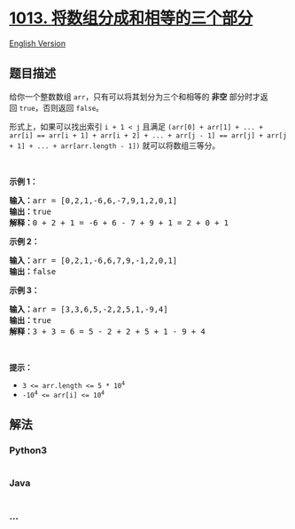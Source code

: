 # [1013. 将数组分成和相等的三个部分](https://leetcode-cn.com/problems/partition-array-into-three-parts-with-equal-sum)

[English Version](/solution/1000-1099/1013.Partition%20Array%20Into%20Three%20Parts%20With%20Equal%20Sum/README_EN.md)

## 题目描述

<!-- 这里写题目描述 -->

<p>给你一个整数数组 <code>arr</code>，只有可以将其划分为三个和相等的 <strong>非空</strong> 部分时才返回 <code>true</code>，否则返回 <code>false</code>。</p>

<p>形式上，如果可以找出索引 <code>i + 1 < j</code> 且满足 <code>(arr[0] + arr[1] + ... + arr[i] == arr[i + 1] + arr[i + 2] + ... + arr[j - 1] == arr[j] + arr[j + 1] + ... + arr[arr.length - 1])</code> 就可以将数组三等分。</p>

<p> </p>

<p><strong>示例 1：</strong></p>

<pre>
<strong>输入：</strong>arr = [0,2,1,-6,6,-7,9,1,2,0,1]
<strong>输出：</strong>true
<strong>解释：</strong>0 + 2 + 1 = -6 + 6 - 7 + 9 + 1 = 2 + 0 + 1
</pre>

<p><strong>示例 2：</strong></p>

<pre>
<strong>输入：</strong>arr = [0,2,1,-6,6,7,9,-1,2,0,1]
<strong>输出：</strong>false
</pre>

<p><strong>示例 3：</strong></p>

<pre>
<strong>输入：</strong>arr = [3,3,6,5,-2,2,5,1,-9,4]
<strong>输出：</strong>true
<strong>解释：</strong>3 + 3 = 6 = 5 - 2 + 2 + 5 + 1 - 9 + 4
</pre>

<p> </p>

<p><strong>提示：</strong></p>

<ul>
	<li><code>3 <= arr.length <= 5 * 10<sup>4</sup></code></li>
	<li><code>-10<sup>4</sup> <= arr[i] <= 10<sup>4</sup></code></li>
</ul>


## 解法

<!-- 这里可写通用的实现逻辑 -->

<!-- tabs:start -->

### **Python3**

<!-- 这里可写当前语言的特殊实现逻辑 -->

```python

```

### **Java**

<!-- 这里可写当前语言的特殊实现逻辑 -->

```java

```

### **...**

```

```

<!-- tabs:end -->
